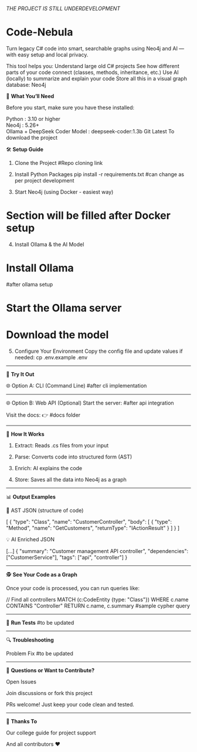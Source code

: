 *THE PROJECT IS STILL UNDERDEVELOPMENT*


# Code-Nebula
Turn legacy C# code into smart, searchable graphs using Neo4j and AI — with easy setup and local privacy.

This tool helps you:
Understand large old C# projects
See how different parts of your code connect (classes, methods, inheritance, etc.)
Use AI (locally) to summarize and explain your code
Store all this in a visual graph database: Neo4j


🚀 **What You’ll Need**

Before you start, make sure you have these installed:

Python : 3.10 or higher	           
Neo4j  : 5.26+	 
Ollama + DeepSeek Coder	Model : deepseek-coder:1.3b 
Git	Latest	To download the project


🛠️ __Setup Guide__

1. Clone the Project
  #Repo cloning link

2. Install Python Packages
  pip install -r requirements.txt
  #can change as per project development 

3. Start Neo4j (using Docker - easiest way)
  # Section will be filled after Docker setup

4. Install Ollama & the AI Model
  # Install Ollama
  #after ollama setup
  # Start the Ollama server
  # Download the model

5. Configure Your Environment
  Copy the config file and update values if needed:
  cp .env.example .env

---

🧪 __Try It Out__

🌐 Option A: CLI (Command Line)
  #after cli implementation 

---

🌐 Option B: Web API (Optional)
    Start the server:
    #after api integration 

Visit the docs:
👉 #docs folder



---

🧠 **How It Works**

1. Extract: Reads .cs files from your input

2. Parse: Converts code into structured form (AST)

3. Enrich: AI explains the code

4. Store: Saves all the data into Neo4j as a graph


---

📊 **Output Examples**

📁 AST JSON (structure of code)

[
  {
    "type": "Class",
    "name": "CustomerController",
    "body": [
      {
        "type": "Method",
        "name": "GetCustomers",
        "returnType": "IActionResult"
      }
    ]
  }
]

💡 AI Enriched JSON

[...]
{
  "summary": "Customer management API controller",
  "dependencies": ["CustomerService"],
  "tags": ["api", "controller"]
}


---

🕵️ **See Your Code as a Graph**

Once your code is processed, you can run queries like:

// Find all controllers
MATCH (c:CodeEntity {type: "Class"})
WHERE c.name CONTAINS "Controller"
RETURN c.name, c.summary
#sample cypher query


---

🧪 **Run Tests**
#to be updated


---

🔍 **Troubleshooting**

Problem	Fix
#to be updated


---

💬 **Questions or Want to Contribute?**

Open Issues

Join discussions or fork this project

PRs welcome! Just keep your code clean and tested.


---



🙌 **Thanks To**

Our college guide for project support 

And all contributors ❤️



